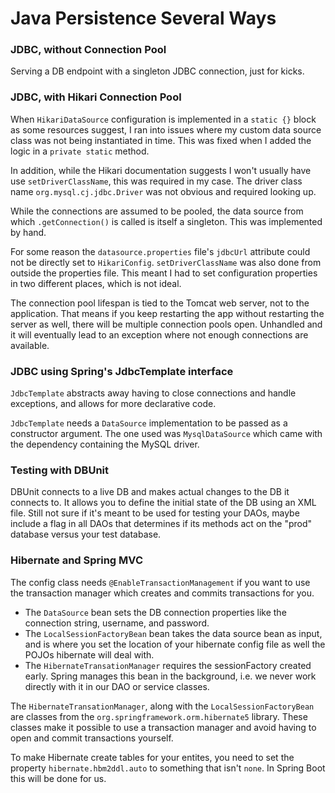 # Java Persistence Several Ways 

### JDBC, without Connection Pool
Serving a DB endpoint with a singleton JDBC connection, just for kicks.  

### JDBC, with Hikari Connection Pool
When `HikariDataSource` configuration is implemented in a `static {}` block as some resources suggest, I ran into issues where my custom data source class 
was not being instantiated in time. This was fixed when I added the logic in a `private static` method.  

In addition, while the Hikari documentation suggests I won't usually have use `setDriverClassName`, this was required in my case. The driver 
class name `org.mysql.cj.jdbc.Driver` was not obvious and required looking up.  

While the connections are assumed to be pooled, the data source from which `.getConnection()` is called is itself a singleton. This was 
implemented by hand.  

For some reason the `datasource.properties` file's `jdbcUrl` attribute could not be directly set to `HikariConfig`. `setDriverClassName` was 
also done from outside the properties file. This meant I had to set configuration properties in two different places, which is not ideal.  

The connection pool lifespan is tied to the Tomcat web server, not to the application. That means if you keep restarting the app without 
restarting the server as well, there will be multiple connection pools open. Unhandled and it will eventually lead to an exception where 
not enough connections are available.  

### JDBC using Spring's JdbcTemplate interface
`JdbcTemplate` abstracts away having to close connections and handle exceptions, and allows for more declarative code.

`JdbcTemplate` needs a `DataSource` implementation to be passed as a constructor argument. The one used was `MysqlDataSource` which 
came with the dependency containing the MySQL driver.

### Testing with DBUnit
DBUnit connects to a live DB and makes actual changes to the DB it connects to. It allows you to define the initial state of the DB using an XML file. Still not sure if it's meant to be used for testing your DAOs, maybe include a flag in all DAOs that determines if its methods act on the "prod" database versus your test database.  

### Hibernate and Spring MVC
The config class needs `@EnableTransactionManagement` if you want to use the transaction manager which creates and commits transactions for 
you.   

- The `DataSource` bean sets the DB connection properties like the connection string, username, and password. 
- The `LocalSessionFactoryBean` bean takes the data source bean as input, and is where you set the location of your hibernate config file 
as well the POJOs hibernate will deal with.
- The `HibernateTransationManager` requires the sessionFactory created early. Spring manages this bean in the background, i.e. we never work directly with it in our DAO or service classes.  

The `HibernateTransationManager`, along with the `LocalSessionFactoryBean` are classes from the `org.springframework.orm.hibernate5` library. These classes make it possible to use a transaction manager and avoid having to open and commit transactions yourself.  

To make Hibernate create tables for your entites, you need to set the property `hibernate.hbm2ddl.auto` to something that isn't `none`. In Spring Boot this will be done for us.
